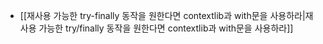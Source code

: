 - [[재사용 가능한 try-finally 동작을 원한다면 contextlib과 with문을 사용하라|재사용 가능한 try/finally 동작을 원한다면 contextlib과 with문을 사용하라]]